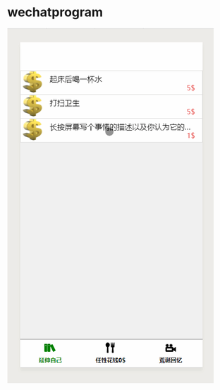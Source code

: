 # wechatprogram
![img](https://github.com/DoesNotKnowManyPoses/wechatprogram/blob/master/demonstration.gif)
